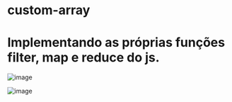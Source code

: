 # custom-array

# Implementando as próprias funções filter, map e reduce do js.


![image](https://user-images.githubusercontent.com/20893840/164312540-6947f2e4-23f2-49c7-bdf7-a61d9aa18075.png)

![image](https://user-images.githubusercontent.com/20893840/164312619-8b8da82b-1e9d-438b-877e-67715ffa369a.png)
